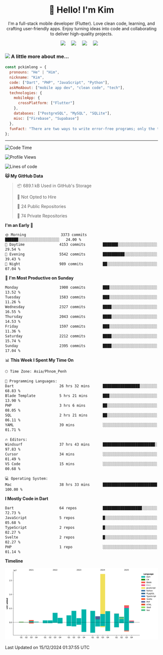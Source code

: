 <h1 align="center">👋 Hello! I'm Kim</h1>

<p align="center">
   I'm a full-stack mobile developer (Flutter). Love clean code, learning, and crafting user-friendly apps. Enjoy turning ideas into code and collaborating to deliver high-quality projects.
</p>

<p align="center">
  <a href="mailto:pochkimlong88@gmail.com"><img src="https://img.shields.io/badge/gmail-%23D14836.svg?&style=for-the-badge&logo=gmail&logoColor=white" /></a>&nbsp;&nbsp;&nbsp;&nbsp;
  <a href="https://t.me/pochkimlong/"><img src="https://img.shields.io/badge/telegram-%230077B5.svg?&style=for-the-badge&logo=telegram&logoColor=white" /></a>&nbsp;&nbsp;&nbsp;&nbsp;
  <a href="https://www.youtube.com/@PochKimlong/"><img src="https://img.shields.io/badge/youtube-%23dc2743.svg?&style=for-the-badge&logo=youtube&logoColor=white" /></a>&nbsp;&nbsp;&nbsp;&nbsp;
  <a href="https://www.tiktok.com/@pckimlong/"><img src="https://img.shields.io/badge/tiktok-%23000000.svg?&style=for-the-badge&logo=tiktok&logoColor=white" /></a>&nbsp;&nbsp;&nbsp;&nbsp;
</p>

### <img src="https://media.giphy.com/media/VgCDAzcKvsR6OM0uWg/giphy.gif" width="50"> A little more about me...  

```javascript
const pckimlong = {
  pronouns: "He" | "Him",
  nickname: "Kim",
  code: ["Dart", "PHP", "JavaScript", "Python"],
  askMeAbout: ["mobile app dev", "clean code", "tech"],
  technologies: {
    mobileApp: {
      crossPlatform: ["Flutter"]
    },
    databases: ["PostgreSQL", "MySQL", "SQLite"],
    misc: ["Firebase", "Supabase"]
  },
  funFact: "There are two ways to write error-free programs; only the third one works."
};
```
---

<!--START_SECTION:waka-->
![Code Time](http://img.shields.io/badge/Code%20Time-775%20hrs%2050%20mins-blue)

![Profile Views](http://img.shields.io/badge/Profile%20Views-0-blue)

![Lines of code](https://img.shields.io/badge/From%20Hello%20World%20I%27ve%20Written-26.2%20million%20lines%20of%20code-blue)

**🐱 My GitHub Data** 

> 📦 689.1 kB Used in GitHub's Storage 
 > 
> 🚫 Not Opted to Hire
 > 
> 📜 24 Public Repositories 
 > 
> 🔑 74 Private Repositories 
 > 
**I'm an Early 🐤** 

```text
🌞 Morning                3373 commits        ██████░░░░░░░░░░░░░░░░░░░   24.00 % 
🌆 Daytime                4153 commits        ███████░░░░░░░░░░░░░░░░░░   29.54 % 
🌃 Evening                5542 commits        ██████████░░░░░░░░░░░░░░░   39.43 % 
🌙 Night                  989 commits         ██░░░░░░░░░░░░░░░░░░░░░░░   07.04 % 
```
📅 **I'm Most Productive on Sunday** 

```text
Monday                   1900 commits        ███░░░░░░░░░░░░░░░░░░░░░░   13.52 % 
Tuesday                  1583 commits        ███░░░░░░░░░░░░░░░░░░░░░░   11.26 % 
Wednesday                2327 commits        ████░░░░░░░░░░░░░░░░░░░░░   16.55 % 
Thursday                 2043 commits        ████░░░░░░░░░░░░░░░░░░░░░   14.53 % 
Friday                   1597 commits        ███░░░░░░░░░░░░░░░░░░░░░░   11.36 % 
Saturday                 2212 commits        ████░░░░░░░░░░░░░░░░░░░░░   15.74 % 
Sunday                   2395 commits        ████░░░░░░░░░░░░░░░░░░░░░   17.04 % 
```


📊 **This Week I Spent My Time On** 

```text
🕑︎ Time Zone: Asia/Phnom_Penh

💬 Programming Languages: 
Dart                     26 hrs 32 mins      █████████████████░░░░░░░░   68.83 % 
Blade Template           5 hrs 21 mins       ███░░░░░░░░░░░░░░░░░░░░░░   13.90 % 
PHP                      3 hrs 6 mins        ██░░░░░░░░░░░░░░░░░░░░░░░   08.05 % 
SQL                      2 hrs 21 mins       ██░░░░░░░░░░░░░░░░░░░░░░░   06.11 % 
YAML                     39 mins             ░░░░░░░░░░░░░░░░░░░░░░░░░   01.71 % 

🔥 Editors: 
Windsurf                 37 hrs 43 mins      ████████████████████████░   97.83 % 
Cursor                   34 mins             ░░░░░░░░░░░░░░░░░░░░░░░░░   01.49 % 
VS Code                  15 mins             ░░░░░░░░░░░░░░░░░░░░░░░░░   00.68 % 

💻 Operating System: 
Mac                      38 hrs 33 mins      █████████████████████████   100.00 % 
```

**I Mostly Code in Dart** 

```text
Dart                     64 repos            ██████████████████░░░░░░░   72.73 % 
JavaScript               5 repos             █░░░░░░░░░░░░░░░░░░░░░░░░   05.68 % 
TypeScript               2 repos             █░░░░░░░░░░░░░░░░░░░░░░░░   02.27 % 
Svelte                   2 repos             █░░░░░░░░░░░░░░░░░░░░░░░░   02.27 % 
PHP                      1 repo              ░░░░░░░░░░░░░░░░░░░░░░░░░   01.14 % 
```



**Timeline**

![Lines of Code chart](https://raw.githubusercontent.com/pckimlong/pckimlong/main/assets/bar_graph.png)


 Last Updated on 15/12/2024 01:37:55 UTC
<!--END_SECTION:waka-->

<!---
PochKimlong/PochKimlong is a ✨ special ✨ repository because its `README.md` (this file) appears on your GitHub profile.
You can click the Preview link to take a look at your changes.
--->
